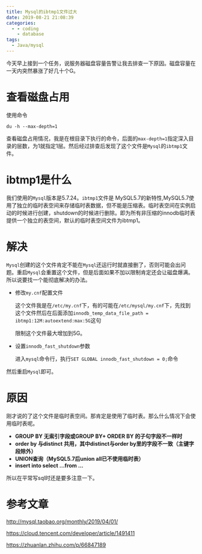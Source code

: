 ```yaml
---
title: Mysql的ibtmp1文件过大
date: 2019-08-21 21:08:39
categories:
  - - coding
    - database
tags:
  - Java/mysql
---
```


今天早上接到一个任务，说服务器磁盘容量告警让我去排查一下原因。磁盘容量在一天内突然暴涨了好几十个G。  

# 查看磁盘占用

使用命令

```shell
du -h --max-depth=1
```

查看磁盘占用情况，我是在根目录下执行的命令，后面的`max-depth=1`指定深入目录的层数，为1就指定1层。然后经过排查后发现了这个文件是`Mysql`的`ibtmp1`文件。

# ibtmp1是什么

我们使用的`Mysql`版本是5.7.24。`ibtmp1`文件是 MySQL5.7的新特性,MySQL5.7使用了独立的临时表空间来存储临时表数据，但不能是压缩表。临时表空间在实例启动的时候进行创建，shutdown的时候进行删除。即为所有非压缩的innodb临时表提供一个独立的表空间，默认的临时表空间文件为ibtmp1。

# 解决

`Mysql`创建的这个文件肯定不能在`Mysql`还运行时就直接删了，否则可能会出问题。重启`Mysql`会重置这个文件，但是后面如果不加以限制肯定还会让磁盘爆满。所以说要找一个能彻底解决的办法。

-   修改`my.cnf`配置文件

    这个文件我是在`/etc/my.cnf`下，有的可能在`/etc/mysql/my.cnf`下，先找到这个文件然后在后面添加`innodb_temp_data_file_path = ibtmp1:12M:autoextend:max:5G`这句  

    限制这个文件最大增加到5G。

-   设置`innodb_fast_shutdown`参数

    进入`mysql`命令行，执行`SET GLOBAL innodb_fast_shutdown = 0;`命令

然后重启`Mysql`即可。

# 原因

刚才说的了这个文件是临时表空间。那肯定是使用了临时表。那么什么情况下会使用临时表呢。  

-   **GROUP BY 无索引字段或GROUP  BY+ ORDER  BY 的子句字段不一样时**
-   **order by  与distinct 共用，其中distinct与order by里的字段不一致（主键字段除外）**
-   **UNION查询（MySQL5.7后union all已不使用临时表）**
-    **insert into select ...from ...**

所以在平常写sql时还是要多注意一下。

# 参考文章

http://mysql.taobao.org/monthly/2019/04/01/

https://cloud.tencent.com/developer/article/1491411

https://zhuanlan.zhihu.com/p/66847189